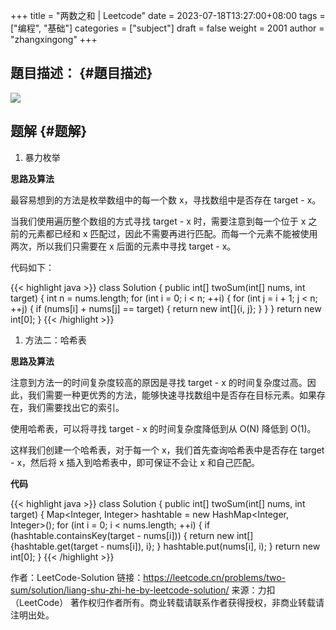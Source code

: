 +++
title = "两数之和 | Leetcode"
date = 2023-07-18T13:27:00+08:00
tags = ["编程", "基础"]
categories = ["subject"]
draft = false
weight = 2001
author = "zhangxingong"
+++

## 題目描述： {#題目描述}

![](/img/13-16-57_2_screenshot.png)


## 题解 {#题解}

1.  暴力枚举

**思路及算法**

最容易想到的方法是枚举数组中的每一个数 x，寻找数组中是否存在 target - x。

当我们使用遍历整个数组的方式寻找 target - x 时，需要注意到每一个位于 x 之前的元素都已经和 x 匹配过，因此不需要再进行匹配。而每一个元素不能被使用两次，所以我们只需要在 x 后面的元素中寻找 target - x。

代码如下：

{{< highlight java >}}
class Solution {
public int[] twoSum(int[] nums, int target) {
int n = nums.length;
for (int i = 0; i < n; ++i) {
for (int j = i + 1; j < n; ++j) {
if (nums[i] + nums[j] == target) {
return new int[]{i, j};
}
}
}
return new int[0];
}
{{< /highlight >}}

1.  方法二：哈希表

**思路及算法**

注意到方法一的时间复杂度较高的原因是寻找 target - x 的时间复杂度过高。因此，我们需要一种更优秀的方法，能够快速寻找数组中是否存在目标元素。如果存在，我们需要找出它的索引。

使用哈希表，可以将寻找 target - x 的时间复杂度降低到从
O(N) 降低到 O(1)。

这样我们创建一个哈希表，对于每一个 x，我们首先查询哈希表中是否存在 target - x，然后将 x 插入到哈希表中，即可保证不会让 x 和自己匹配。

**代码**

{{< highlight java >}}
class Solution {
public int[] twoSum(int[] nums, int target) {
Map<Integer, Integer> hashtable = new HashMap<Integer, Integer>();
for (int i = 0; i < nums.length; ++i) {
if (hashtable.containsKey(target - nums[i])) {
return new int[]{hashtable.get(target - nums[i]), i};
}
hashtable.put(nums[i], i);
}
return new int[0];
}
{{< /highlight >}}

作者：LeetCode-Solution
链接：<https://leetcode.cn/problems/two-sum/solution/liang-shu-zhi-he-by-leetcode-solution/>
来源：力扣（LeetCode）
著作权归作者所有。商业转载请联系作者获得授权，非商业转载请注明出处。
